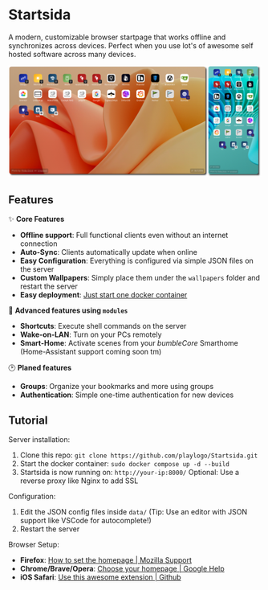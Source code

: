 # Startsida

A modern, customizable browser startpage that works offline and synchronizes across devices. Perfect when you use lot's of awesome self hosted software across many devices.

![Banner](docs/banner.png)

## Features

✨ **Core Features**

- **Offline support**: Full functional clients even without an internet connection
- **Auto-Sync**: Clients automatically update when online
- **Easy Configuration**: Everything is configured via simple JSON files on the server
- **Custom Wallpapers**: Simply place them under the `wallpapers` folder and restart the server
- **Easy deployment**: [Just start one docker container](#tutorial)

🚀 **Advanced features using `modules`**

- **Shortcuts**: Execute shell commands on the server
- **Wake-on-LAN**: Turn on your PCs remotely
- **Smart-Home**: Activate scenes from your *bumbleCore* Smarthome (Home-Assistant support coming soon tm)

🕑 **Planed features**

- **Groups**: Organize your bookmarks and more using groups
- **Authentication**: Simple one-time authentication for  new devices

## Tutorial

Server installation:

1. Clone this repo: `git clone https://github.com/playlogo/Startsida.git`
2. Start the docker container: `sudo docker compose up -d --build`
3. Startsida is now running on: `http://your-ip:8000/`
Optional: Use a reverse proxy like Nginx to add SSL

Configuration:

1. Edit the JSON config files inside `data/`
(Tip: Use an editor with JSON support like VSCode for autocomplete!)
2. Restart the server

Browser Setup:

- **Firefox**: [How to set the homepage | Mozilla Support](https://support.mozilla.org/en-US/kb/how-to-set-the-home-page)
- **Chrome/Brave/Opera**: [Choose your homepage | Google Help](https://support.google.com/chrome/answer/95314#:~:text=Choose%20your%20homepage)
- **iOS Safari**: [Use this awesome extension | Github](https://github.com/infinitepower18/Homepage-MobileSafari)
